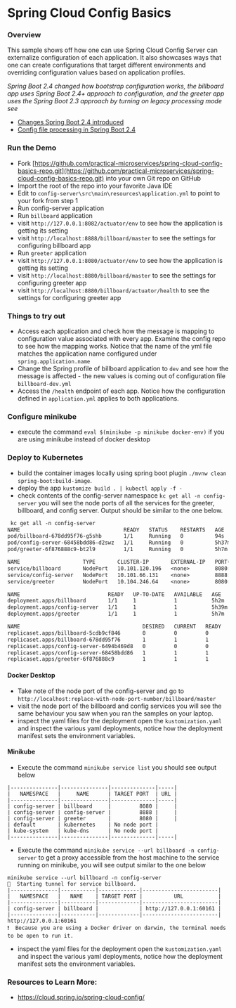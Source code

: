 # Spring Cloud Config Basics

### Overview

This sample shows off how one can use Spring Cloud Config Server can externalize configuration of each application. 
It also showcases ways that one can create configurations that target different environments and overriding 
configuration values based on application profiles. 

*Spring Boot 2.4 changed how bootstrap configuration works, the billboard app uses Spring Boot 2.4+ approach to
configuration, and the greeter app uses the Spring Boot 2.3 approach by turning on legacy processing mode see*
* [Changes Spring Boot 2.4 introduced](https://www.youtube.com/watch?v=lgyO9C9zdrg&t=1489s)
* [Config file processing in Spring Boot 2.4](https://spring.io/blog/2020/08/14/config-file-processing-in-spring-boot-2-4)

### Run the Demo

* Fork [https://github.com/practical-microservices/spring-cloud-config-basics-repo.git](https://github.com/practical-microservices/spring-cloud-config-basics-repo.git) into your own Git repo on GitHub
* Import the root of the repo into your favorite Java IDE
* Edit to `config-server\src\main\resources\application.yml` to point to your fork from step 1
* Run config-server application
* Run `billboard` application
* visit `http://127.0.0.1:8082/actuator/env` to see how the application is getting its setting
* visit `http://localhost:8888/billboard/master` to see the settings for configuring billboard app
* Run `greeter` application
* visit `http://127.0.0.1:8080/actuator/env` to see how the application is getting its setting
* visit `http://localhost:8880/billboard/master` to see the settings for configuring greeter app
* visit `http://localhost:8880/billboard/actuator/health` to see the settings for configuring greeter app

### Things to try out 
* Access each application and check how the message is mapping to configuration value associated with every app. Examine the config repo to see how the mapping works. Notice that the name of the yml file matches the application name configured under `spring.application.name`
* Change the Spring profile of billboard application to `dev` and see how the message is affected - the new values is coming out of configuration file `billboard-dev.yml`
* Access the `/health` endpoint of each app. Notice how the configuration defined in `application.yml` applies to both applications.

### Configure minikube 

* execute the command `eval $(minikube -p minikube docker-env)` if you are using minikube instead of docker desktop
 
### Deploy to Kubernetes

* build the container images locally using spring boot plugin `./mvnw clean spring-boot:build-image`.
* deploy the app `kustomize build . | kubectl apply -f -`
* check contents of the config-server namespace `kc get all -n config-server` you will see the node ports of all the 
  services for the greeter, billboard, and config server. Output should be similar to the one below.
  
```txt
 kc get all -n config-server
NAME                                 READY   STATUS    RESTARTS   AGE
pod/billboard-678dd95f76-g5shb       1/1     Running   0          94s
pod/config-server-68458bdd86-d2swz   1/1     Running   0          5h37m
pod/greeter-6f876888c9-bt2l9         1/1     Running   0          5h7m

NAME                    TYPE       CLUSTER-IP       EXTERNAL-IP   PORT(S)          AGE
service/billboard       NodePort   10.101.120.196   <none>        8080:30542/TCP   5h2m
service/config-server   NodePort   10.101.66.131    <none>        8888:30055/TCP   5h39m
service/greeter         NodePort   10.104.246.64    <none>        8080:31709/TCP   5h17m

NAME                            READY   UP-TO-DATE   AVAILABLE   AGE
deployment.apps/billboard       1/1     1            1           5h2m
deployment.apps/config-server   1/1     1            1           5h39m
deployment.apps/greeter         1/1     1            1           5h7m

NAME                                       DESIRED   CURRENT   READY   AGE
replicaset.apps/billboard-5cdb9cf846       0         0         0       5h2m
replicaset.apps/billboard-678dd95f76       1         1         1       94s
replicaset.apps/config-server-6494b469d8   0         0         0       5h39m
replicaset.apps/config-server-68458bdd86   1         1         1       5h37m
replicaset.apps/greeter-6f876888c9         1         1         1       5h7m

```

#### Docker Desktop

* Take note of the node port of the config-server and go to `http://localhost:replace-with-node-port-number/billboard/master`
* visit the node port of the billboard and config services you will see the same behaviour you saw when you ran the samples
  on your laptop.
* inspect the yaml files for the deployment open the `kustomization.yaml` and inspect the various yaml deployments,
    notice how the deployment manifest sets the environment variables.
  
#### Minikube 
* Execute the command `minikube service list` you should see output below 

```
|---------------|---------------|--------------|-----|
|   NAMESPACE   |     NAME      | TARGET PORT  | URL |
|---------------|---------------|--------------|-----|
| config-server | billboard     |         8080 |     |
| config-server | config-server |         8888 |     |
| config-server | greeter       |         8080 |     |
| default       | kubernetes    | No node port |
| kube-system   | kube-dns      | No node port |
|---------------|---------------|--------------|-----|
```

* Execute the command `minikube service --url billboard -n config-server` to get a proxy accessible from 
 the host machine to the service running on minikube, you will see output similar to the one below
  
```
minikube service --url billboard -n config-server
🏃  Starting tunnel for service billboard.
|---------------|-----------|-------------|------------------------|
|   NAMESPACE   |   NAME    | TARGET PORT |          URL           |
|---------------|-----------|-------------|------------------------|
| config-server | billboard |             | http://127.0.0.1:60161 |
|---------------|-----------|-------------|------------------------|
http://127.0.0.1:60161
❗  Because you are using a Docker driver on darwin, the terminal needs to be open to run it.
```

* inspect the yaml files for the deployment open the `kustomization.yaml` and inspect the various yaml deployments,
  notice how the deployment manifest sets the environment variables.

  
### Resources to Learn More:
* https://cloud.spring.io/spring-cloud-config/